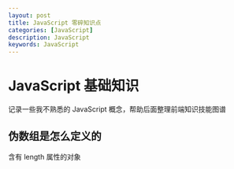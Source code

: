 ```yaml
---
layout: post
title: JavaScript 零碎知识点
categories: [JavaScript]
description: JavaScript
keywords: JavaScript
---
```


# JavaScript 基础知识

记录一些我不熟悉的 JavaScript 概念，帮助后面整理前端知识技能图谱

## 伪数组是怎么定义的

含有 length 属性的对象
